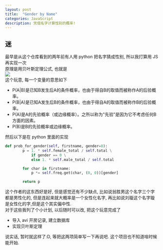 ```yaml
---
layout: post
title:  "Gender by Name"
categories: JavaScript
description: 凭借名字计算性别的概率!
---
```


## 迷

最早是从这个仓库看到的两年前有人用 python 把名字猜成性别, 所以我打算用 JS 再实现一次  
原理是用贝叶斯定理公式, 也就是  
![](https://wikimedia.org/api/rest_v1/media/math/render/svg/71d8066a406fb22ce08eec25dd04870779345cd3)  
这个玩意, 每一个变量的意思如下

-   P(A\|B)是已知B发生后A的条件概率，也由于得自B的取值而被称作A的后验概率。
-   P(B\|A)是已知A发生后B的条件概率，也由于得自A的取值而被称作B的后验概率。
-   P(A)是A的先验概率（或边缘概率）。之所以称为"先验"是因为它不考虑任何B方面的因素。
-   P(B)是B的先验概率或边缘概率。

然后以下是在 python 里面的实现

```python
def prob_for_gender(self, firstname, gender=0):
        p = 1. * self.female_total / self.total \
            if gender == 0 \
            else 1. * self.male_total / self.total

        for char in firstname:
            p *= self.freq.get(char, (0, 0))[gender]

        return p
```

这个作者的这东西好是好, 但是感觉还有不少缺点, 比如说翁胜男这个名字三个字都是男性化的, 但是连起来就大概率是一个女性化名字, 再比如说刘璇这个名字璇是女性化的字,但是这个其实偏中性.  
对于这些我列了个小计划, 以后随时可以改, 把这个玩意完成了

-   导入 avi 开房记录, 建立数据库
-   实现贝叶斯定理

说实话, 暂时就这样了:D, 等把这两项简单写一下再说吧. 这个项目也不知道啥时候能开始.
